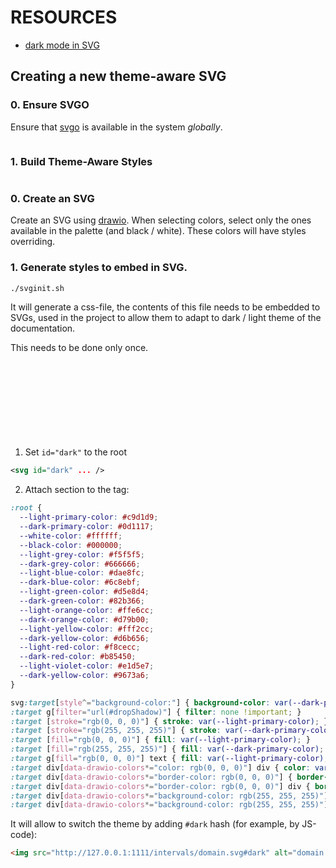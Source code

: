 # RESOURCES

- [dark mode in SVG](http://jgraph.github.io/drawio-github/DARK-MODE.html)

## Creating a new theme-aware SVG

### 0. Ensure SVGO

Ensure that [svgo](https://github.com/svg/svgo) is available in the system *globally*.

```bash

```

### 1. Build Theme-Aware Styles

```bash

```




### 0. Create an SVG

Create an SVG using [drawio](https://github.com/jgraph/drawio). When selecting colors, select only the ones available in the palette (and black / white).
These colors will have styles overriding.

### 1. Generate styles to embed in SVG. 

```bash
./svginit.sh
```

It will generate a css-file, the contents of this file needs to be embedded to SVGs, used in the project to allow them to adapt to dark / light theme of the documentation.

This needs to be done only once.




1. Set `id="dark"` to the root <svg> element:

```xml
<svg id="dark" ... />
```

2. Attach <styles> section to the <defs> tag:

```css
:root {
  --light-primary-color: #c9d1d9;
  --dark-primary-color: #0d1117;
  --white-color: #ffffff;
  --black-color: #000000;
  --light-grey-color: #f5f5f5;
  --dark-grey-color: #666666;
  --light-blue-color: #dae8fc;
  --dark-blue-color: #6c8ebf;
  --light-green-color: #d5e8d4;
  --dark-green-color: #82b366;
  --light-orange-color: #ffe6cc;
  --dark-orange-color: #d79b00;
  --light-yellow-color: #fff2cc;
  --dark-yellow-color: #d6b656;
  --light-red-color: #f8cecc;
  --dark-red-color: #b85450;
  --light-violet-color: #e1d5e7;
  --dark-yellow-color: #9673a6;
}

svg:target[style^="background-color:"] { background-color: var(--dark-primary-color) !important; }
:target g[filter="url(#dropShadow)"] { filter: none !important; }
:target [stroke="rgb(0, 0, 0)"] { stroke: var(--light-primary-color); }
:target [stroke="rgb(255, 255, 255)"] { stroke: var(--dark-primary-color); }
:target [fill="rgb(0, 0, 0)"] { fill: var(--light-primary-color); }
:target [fill="rgb(255, 255, 255)"] { fill: var(--dark-primary-color); }
:target g[fill="rgb(0, 0, 0)"] text { fill: var(--light-primary-color); }
:target div[data-drawio-colors*="color: rgb(0, 0, 0)"] div { color: var(--light-primary-color) !important; }
:target div[data-drawio-colors*="border-color: rgb(0, 0, 0)"] { border-color: var(--light-primary-color) !important; }
:target div[data-drawio-colors*="border-color: rgb(0, 0, 0)"] div { border-color: var(--light-primary-color) !important; }
:target div[data-drawio-colors*="background-color: rgb(255, 255, 255)"] { background-color: var(--dark-primary-color) !important; }
:target div[data-drawio-colors*="background-color: rgb(255, 255, 255)"] div { background-color: var(--dark-primary-color) !important; }
```

It will allow to switch the theme by adding `#dark` hash (for example, by JS-code):

```html
<img src="http://127.0.0.1:1111/intervals/domain.svg#dark" alt="domain.svg" />
```
